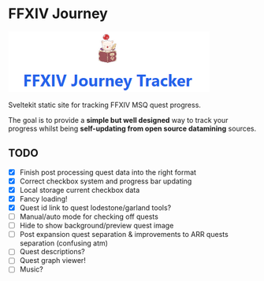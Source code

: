 # FFXIV Journey

![Title](image.png)

Sveltekit static site for tracking FFXIV MSQ quest progress.

The goal is to provide a **simple but well designed** way to track your progress whilst being **self-updating from open source datamining** sources.

## TODO

- [x] Finish post processing quest data into the right format
- [x] Correct checkbox system and progress bar updating
- [x] Local storage current checkbox data
- [x] Fancy loading!
- [x] Quest id link to quest lodestone/garland tools?
- [ ] Manual/auto mode for checking off quests
- [ ] Hide to show background/preview quest image
- [ ] Post expansion quest separation & improvements to ARR quests separation (confusing atm)
- [ ] Quest descriptions?
- [ ] Quest graph viewer!
- [ ] Music?
